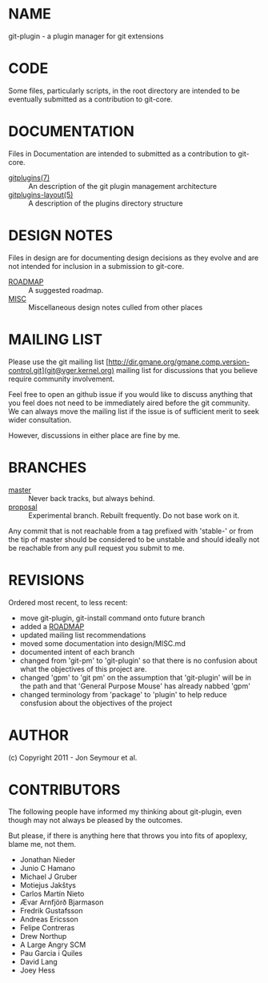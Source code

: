 NAME
====
git-plugin - a plugin manager for git extensions

CODE
====
Some files, particularly scripts, in the root directory are intended to be eventually submitted as a contribution to git-core.

DOCUMENTATION
=============
Files in Documentation are intended to submitted as a contribution to git-core.

<dl>
<dt><a href="/jonseymour/git-plugin/blob/master/Documentation/gitplugins.txt">gitplugins(7)</a></dt>
<dd>An description of the git plugin management architecture</dd>
<dt><a href="/jonseymour/git-plugin/blob/master/Documentation/gitplugins-layout.txt">gitplugins-layout(5)</a></dt>
<dd>A description of the plugins directory structure</dd>
</dl>

DESIGN NOTES
============
Files in design are for documenting design decisions as they evolve and are not
intended for inclusion in a submission to git-core.
<dl>
<dt><a href="http://github.com/jonseymour/git-plugin/blob/master/design/ROADMAP.md">ROADMAP</a></dt>
<dd>A suggested roadmap.</dd>
<dt><a href="dttp://github.com/jonseymour/git-plugin/blob/master/design/MISC.md">MISC</a></dt>
<dd>Miscellaneous design notes culled from other places</dd>
</dl>

MAILING LIST
============
Please use the git mailing list [http://dir.gmane.org/gmane.comp.version-control.git](git@vger.kernel.org) mailing list 
for discussions that you believe require community involvement. 

Feel free to open an github issue if you would like to discuss anything that you feel does not need to be immediately 
aired before the git community. We can always move the mailing list if the issue is of sufficient merit to seek wider consultation.

However, discussions in either place are fine by me.

BRANCHES
========
<dl>
   <dt><a href="https://github.com/jonseymour/git-plugin/tree/master">master</a></dt>
   <dd>Never back tracks, but always behind.</dd>
   <dt><a href="https://github.com/jonseymour/git-plugin/tree/proposal">proposal</a></dt>
   <dd>Experimental branch. Rebuilt frequently. Do not base work on it.</dd>
</dl>

Any commit that is not reachable from a tag prefixed with 'stable-' or from the tip of master 
should be considered to be unstable and should ideally not be reachable from any pull request you
submit to me.

REVISIONS
=========
Ordered most recent, to less recent:

* move git-plugin, git-install command onto future branch
* added a <a href="http://github.com/jonseymour/git-plugin/blob/master/design/ROADMAP.md">ROADMAP</a>
* updated mailing list recommendations
* moved some documentation into design/MISC.md
* documented intent of each branch
* changed from 'git-pm' to 'git-plugin' so that there is no confusion about what the objectives of this project are.
* changed 'gpm' to 'git pm' on the assumption that 'git-plugin' will be in the path and that 'General Purpose Mouse' has already nabbed 'gpm'
* changed terminology from 'package' to 'plugin' to help reduce consfusion about the objectives of the project

AUTHOR
======
(c) Copyright 2011 - Jon Seymour et al.

CONTRIBUTORS
============
The following people have informed my thinking about git-plugin, even though may not always be pleased by the outcomes.

But please, if there is anything here that throws you into fits of apoplexy, blame me, not them.

* Jonathan Nieder
* Junio C Hamano
* Michael J Gruber
* Motiejus Jakštys
* Carlos Martín Nieto
* Ævar Arnfjörð Bjarmason
* Fredrik Gustafsson
* Andreas Ericsson
* Felipe Contreras
* Drew Northup
* A Large Angry SCM
* Pau Garcia i Quiles
* David Lang
* Joey Hess
